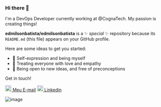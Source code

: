 ### Hi there 👋

I'm a DevOps Developer currently working at @CognaTech. My passion is creating things!


**edmilsonbatista/edmilsonbatista** is a ✨ _special_ ✨ repository because its `README.md` (this file) appears on your GitHub profile.

Here are some ideas to get you started:

- 🌟 Self-expression and being myself
- 💖 Treating everyone with love and empathy
- 📖 Being open to new ideas, and free of preconceptions

Get in touch!

[<img src="https://img.icons8.com/fluent/48/000000/gmail.png" width="20"/> Meu E-mail](mailto:edmilson.udi@gmail.com)
[<img src="https://img.icons8.com/128/3536/3536505.png" width="20"/> Linkedin](https://www.linkedin.com/in/edmilson-batista/)

![image](https://github.com/edmilsonbatista/edmilsonbatista/assets/15211043/30303f6c-ceaf-4879-a68d-82834dc20750)

